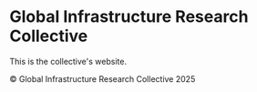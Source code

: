 # Global Infrastructure Research Collective

This is the collective's website.

&copy; Global Infrastructure Research Collective 2025


